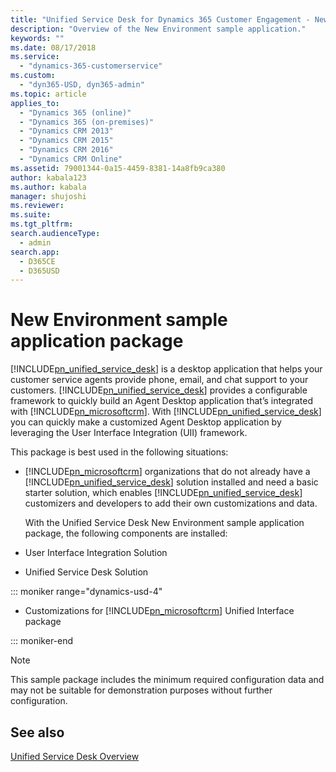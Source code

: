 ```yaml
---
title: "Unified Service Desk for Dynamics 365 Customer Engagement - New Environment package | MicrosoftDocs"
description: "Overview of the New Environment sample application."
keywords: ""
ms.date: 08/17/2018
ms.service: 
  - "dynamics-365-customerservice"
ms.custom: 
  - "dyn365-USD, dyn365-admin"
ms.topic: article
applies_to: 
  - "Dynamics 365 (online)"
  - "Dynamics 365 (on-premises)"
  - "Dynamics CRM 2013"
  - "Dynamics CRM 2015"
  - "Dynamics CRM 2016"
  - "Dynamics CRM Online"
ms.assetid: 79001344-0a15-4459-8381-14a8fb9ca380
author: kabala123
ms.author: kabala
manager: shujoshi
ms.reviewer: 
ms.suite: 
ms.tgt_pltfrm: 
search.audienceType: 
  - admin
search.app: 
  - D365CE
  - D365USD
---
```


# New Environment sample application package
[!INCLUDE[pn_unified_service_desk](../../includes/pn-unified-service-desk.md)] is a desktop application that helps your customer service agents provide phone, email, and chat support to your customers. [!INCLUDE[pn_unified_service_desk](../../includes/pn-unified-service-desk.md)] provides a configurable framework to quickly build an Agent Desktop application that’s integrated with [!INCLUDE[pn_microsoftcrm](../../includes/pn-microsoftcrm.md)]. With [!INCLUDE[pn_unified_service_desk](../../includes/pn-unified-service-desk.md)] you can quickly make a customized Agent Desktop application by leveraging the User Interface Integration (UII) framework.  
  
 This package is best used in the following situations:  
  
- [!INCLUDE[pn_microsoftcrm](../../includes/pn-microsoftcrm.md)] organizations that do not already have a [!INCLUDE[pn_unified_service_desk](../../includes/pn-unified-service-desk.md)] solution installed and need a basic starter solution, which  enables [!INCLUDE[pn_unified_service_desk](../../includes/pn-unified-service-desk.md)] customizers and developers  to add their own customizations and data.  
  
  With the Unified Service Desk New Environment sample application package, the following components are installed:  
  
- User Interface Integration Solution  
  
- Unified Service Desk Solution

::: moniker range="dynamics-usd-4"

- Customizations for [!INCLUDE[pn_microsoftcrm](../../includes/pn-microsoftcrm.md)] Unified Interface package

::: moniker-end 
  
> [!NOTE]
>  This sample package includes the minimum required configuration data and may not be suitable for demonstration purposes without further configuration.  
  
## See also  
 [Unified Service Desk Overview](../../unified-service-desk/admin/overview-unified-service-desk.md)

